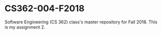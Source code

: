 # CS362-004-F2018
Software Engineering (CS 362) class's master repository for Fall 2018.
This is my assignment 2. 
